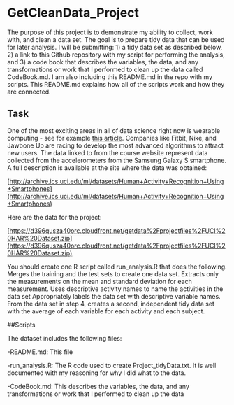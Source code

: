GetCleanData_Project
====================

The purpose of this project is to demonstrate my ability to collect, work with, and clean a data set. The goal is to prepare tidy data that can be used for later analysis. I will be submitting: 1) a tidy data set as described below, 2) a link to this Github repository with my script for performing the analysis, and 3) a code book that describes the variables, the data, and any transformations or work that I performed to clean up the data called CodeBook.md. I am also including this README.md in the repo with my scripts. This README.md explains how all of the scripts work and how they are connected.

## Task

One of the most exciting areas in all of data science right now is wearable computing - see for example [this article](http://www.insideactivitytracking.com/data-science-activity-tracking-and-the-battle-for-the-worlds-top-sports-brand/). Companies like Fitbit, Nike, and Jawbone Up are racing to develop the most advanced algorithms to attract new users. The data linked to from the course website represent data collected from the accelerometers from the Samsung Galaxy S smartphone. A full description is available at the site where the data was obtained: 

[http://archive.ics.uci.edu/ml/datasets/Human+Activity+Recognition+Using+Smartphones](http://archive.ics.uci.edu/ml/datasets/Human+Activity+Recognition+Using+Smartphones) 

Here are the data for the project: 

[https://d396qusza40orc.cloudfront.net/getdata%2Fprojectfiles%2FUCI%20HAR%20Dataset.zip](https://d396qusza40orc.cloudfront.net/getdata%2Fprojectfiles%2FUCI%20HAR%20Dataset.zip) 

 You should create one R script called run_analysis.R that does the following. 
Merges the training and the test sets to create one data set.
Extracts only the measurements on the mean and standard deviation for each measurement. 
Uses descriptive activity names to name the activities in the data set
Appropriately labels the data set with descriptive variable names. 
From the data set in step 4, creates a second, independent tidy data set with the average of each variable for each activity and each subject.

##Scripts

The dataset includes the following files:

-README.md: This file

-run_analysis.R: The R code used to create Project_tidyData.txt.  It is well documented with my reasoning for why I did what to the data.

-CodeBook.md: This describes the variables, the data, and any transformations or work that I performed to clean up the data

